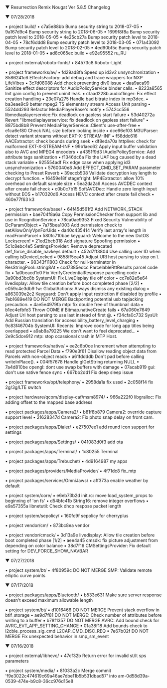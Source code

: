 
 ▼ Resurrection Remix Nougat Ver 5.8.5 Changelog


 ▼ 07/28/2018


 ▪ project build/
 ▪ c7a5e88bb Bump security string to 2018-07-05
 ▪ 9a167d9c4 Bump security string to 2018-06-05
 ▪ 1699f8f8a Bump security patch level to 2018-05-05
 ▪ 4e25cb27a Bump security patch level to 2018-04-05
 ▪ 78cf6ddd8 Bump security patch level to 2018-03-05
 ▪ 071a43092 Bump security patch level to 2018-02-05
 ▪ 4ed90bf5c Bump security patch level to 2018-01-05
 ▪ ad8c065ec build
 ▪ e92e95552 ru_RU

 ▪ project external/roboto-fonts/
 ▪ 84573c8 Roboto-Light

 ▪ project frameworks/av/
 ▪ fd29ad8fa Speed up id3v2 unsynchronization
 ▪ 8586241c6 EffectsFactory: add debug and trace wrappers for NXP LifeVibes
 ▪ 3c7d08088 Add check preventing div0 issue
 ▪ daa9aca99 Sanitize effect descriptors for AudioPolicyService binder calls.
 ▪ 8223a8565 Init gain config to prevent uninit leak.
 ▪ c1aad228b audioflinger: Fix effect creation handling
 ▪ 23e07a275 Handle bad bitrate index in mp3dec.
 ▪ ba3eae9c9 better mpeg2 TS elementary stream Access Unit parsing
 ▪ 5524dd293 Refactor MediaPlayerBase's notify
 ▪ 5742cc556 libmediaplayerservice:Fix deadlock on gapless start failure
 ▪ 53d40272a Revert "libmediaplayerservice: fix deadlock on gapless start failure"
 ▪ 8875bd8b8 Prevent MediaPlayerService::Client's use-after-free
 ▪ e1ca6ef80 Check NAL size before looking inside
 ▪ dce66ef03 M3UParser: detect variant streams without EXT-X-STREAM-INF
 ▪ f58ddc616 AACExtractor: check bounds during seek
 ▪ df8eda70a httplive: check for malformed EXT-X-STREAM-INF
 ▪ 99b1aec62 Apply input buffer validation also to AVC and MPEG4 encoders
 ▪ a4351f9d3 IAudioPolicyService: Add attribute tags sanitization
 ▪ f1346dc6a Fix the UAF bug caused by a dead stack variable
 ▪ 925554adf Fix edge case when applying id3 unsynchronization
 ▪ 5760040e8 Add EFFECT_CMD_SET_PARAM parameter checking to Preset Reverb
 ▪ 39eccb508 Validate decryption key length to decrypt function.
 ▪ 16459e18f stagefright: MP4Extractor: allow 10% overhead on default sample size
 ▪ 5ea2da2a6 Access AVCDEC context after create fail check
 ▪ c0b0c7b15 SoftAVCDec: Handle zero length input without EOS
 ▪ b170320d6 Access HEVC context after create fail check
 ▪ 460e77f63 k3

 ▪ project frameworks/base/
 ▪ 64f45d561f2 Add NETWORK_STACK permission
 ▪ bae704f8a6a Copy PermissionChecker from support lib and use in RcognitionService
 ▪ 78ca0ae9353 Fixed Security Vulnerability of DcParamObject
 ▪ 7a75bea1003 Add permission check to setAllowOnlyVpnForUids
 ▪ da40c435414 Verify last array's length in readFromParcel
 ▪ 580fc710bae keyguard: Welcome to the new DotOS Lockscreen!
 ▪ 21ed2bcb318 Add signature Spoofing permission
 ▪ 5c1c8ebc4e5 SettingsProvider: Remove deprecated def_force_disable_navkeys default
 ▪ 452d7ff3804 Use calling user ID when calling isDeviceLocked
 ▪ 9858ff5ea45 Adjust URI host parsing to stop on \ character.
 ▪ 98343f11803 Check for null-terminator in ResStringPool::string8At
 ▪ ccd7385edcc ParcelableRttResults parcel code fix
 ▪ 1a0beacd1c0 Fix VerifyCredentialResponse parcelling code
 ▪ 3a90bd3bc8b SystemUI: Fix LiveDisplay tile off color
 ▪ cc7e82e5e64 livedisplay: Allow tile creation before boot completed phase [2/2]
 ▪ e059c4e3db9 fw: GlobalActions: Always dismiss any existing dialog
 ▪ a863039e2c2 Keyguard: Don't apply input restriction if disabled by profile
 ▪ 7eb1689e419 DO NOT MERGE Backporting potential usb tapjacking precaution.
 ▪ 4ae5e4979fa mtp: fix double free of thumbnail data
 ▪ b1ec4efbfe3 Throw OOME if Bitmap.nativeCreate fails
 ▪ 67a060e7649 Adjust Uri host parsing to use last instead of first @.
 ▪ f34cfa0c732 SysUI: Add Russian translation for accessibility_battery_level_charging
 ▪ 9c83f46704b SystemUI: Recents: Improve code for long app titles being overlapped
 ▪ a9ab8a79225 We don't want to feel deprecated...
 ▪ 2e9c5dce912 mtp: stop ocassional crash in MTP Host.

 ▪ project frameworks/native/
 ▪ ee2c6b0ce Increment when attempting to read protected Parcel Data
 ▪ f790e3f61 Disallow reading object data from Parcels with non-object reads
 ▪ a61fddddb Don't pad before calling writeInPlace().
 ▪ 004f57678 Handle glGetString returning NULL
 ▪ 7a4d810be opengl: dont use swap buffers with damage
 ▪ 07acab919 gui: don't use native fence sync
 ▪ 667bb2dd1 Fix deep sleep issue

 ▪ project frameworks/opt/telephony/
 ▪ 2958da1a fix ussd
 ▪ 2c058f14 fix 2g/3g/LTE switch

 ▪ project hardware/qcom/display-caf/msm8974/
 ▪ 966a222f0 libgralloc: Fix adding offset to the mapped base address

 ▪ project packages/apps/Camera2/
 ▪ b81f8b879 Camera2: override capture support level
 ▪ 21628347d Camera2: Fix photo snap delay on front cam.

 ▪ project packages/apps/Dialer/
 ▪ e27507ee1 add round icon support for settings

 ▪ project packages/apps/Settings/
 ▪ 041083d0f3 add ota

 ▪ project packages/apps/Terminal/
 ▪ 1c80255 Terminal

 ▪ project packages/apps/Trebuchet/
 ▪ 4d9164987 my apps

 ▪ project packages/providers/MediaProvider/
 ▪ 4f71dc8 fix_mtp

 ▪ project packages/services/OmniJaws/
 ▪ aff373a enable weather by default

 ▪ project system/core/
 ▪ e6eb73b2d init.rc: move load_system_props to beginning of 'on fs'
 ▪ d54bfc41b String16: remove integer overflows
 ▪ e9a57355a libnetutil: Check dhcp respose packet length

 ▪ project system/sepolicy/
 ▪ 160fc9f sepolicy for cherryplus

 ▪ project vendor/cm/
 ▪ 873bc8ea vendor

 ▪ project vendor/cmsdk/
 ▪ 3d13a9e livedisplay: Allow tile creation before boot completed phase [1/2]
 ▪ aee4a45 cmsdk: fix picture adjustment from depending on color balance
 ▪ 38d7f16 CMSettingsProvider: Fix default setting for DEV_FORCE_SHOW_NAVBAR

 ▼ 07/27/2018


 ▪ project system/bt/
 ▪ 4f80959c DO NOT MERGE SMP: Validate remote elliptic curve points

 ▼ 07/17/2018


 ▪ project packages/apps/Bluetooth/
 ▪ b533e631 Make sure server response doesn't exceed maximum allowable length

 ▪ project system/bt/
 ▪ d1016466 DO NOT MERGE Prevent stack overflow in btif_storage
 ▪ ae9d7f81 DO NOT MERGE: Check number of attributes before writing to a buffer
 ▪ b78f1357 DO NOT MERGE AVRC: Add bound check for AVRC_EVT_APP_SETTING_CHANGE
 ▪ 01a38f18 Add bounds check to l2cble_process_sig_cmd L2CAP_CMD_DISC_REQ
 ▪ 7e67b02f DO NOT MERGE Fix unexpected behavior in smp_sm_event

 ▼ 07/16/2018


 ▪ project external/libhevc/
 ▪ 47cf32b Return error for invalid st/lt sps parameters

 ▪ project system/media/
 ▪ 81033a2c Merge commit 'f9e3022c474619c69a46ae7dbe11b5b531dbad57' into am-0d58d39a-0539-474e-b9c8-36cc976d15e8

